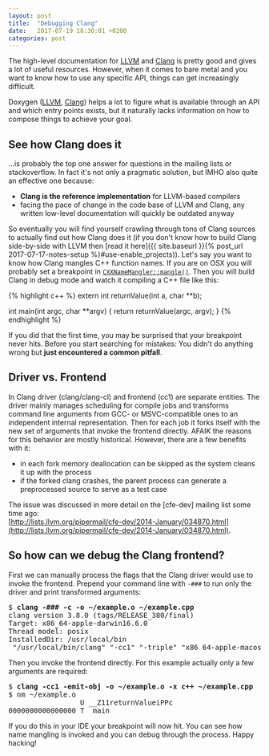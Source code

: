 ```yaml
---
layout: post
title:  "Debugging Clang"
date:   2017-07-19 18:30:01 +0200
categories: post
--- 
```

The high-level documentation for [LLVM](http://llvm.org/docs/) and [Clang](https://clang.llvm.org/docs/) is pretty good and gives a lot of useful resources. However, when it comes to bare metal and you want to know how to use any specific API, things can get increasingly difficult.

Doxygen ([LLVM](http://llvm.org/doxygen/), [Clang](http://clang.llvm.org/doxygen/)) helps a lot to figure what is available through an API and which entry points exists, but it naturally lacks information on how to compose things to achieve your goal.

## See how Clang does it

...is probably the top one answer for questions in the mailing lists or stackoverflow. In fact it's not only a pragmatic solution, but IMHO also quite an effective one because:
* **Clang is the reference implementation** for LLVM-based compilers
* facing the pace of change in the code base of LLVM and Clang, any written low-level documentation will quickly be outdated anyway

So eventually you will find yourself crawling through tons of Clang sources to actually find out how Clang does it (if you don't know how to build Clang side-by-side with LLVM then [read it here]({{ site.baseurl }}{% post_url 2017-07-17-notes-setup %}#use-enable_projects)). Let's say you want to know how Clang mangles C++ function names. If you are on OSX you will probably set a breakpoint in [`CXXNameMangler::mangle()`](https://github.com/llvm-mirror/clang/blob/master/lib/AST/ItaniumMangle.cpp#L641). Then you will build Clang in debug mode and watch it compiling a C++ file like this:

{% highlight c++ %}
extern int returnValue(int a, char **b);

int main(int argc, char **argv) {
  return returnValue(argc, argv);
}
{% endhighlight %}

If you did that the first time, you may be surprised that your breakpoint never hits. Before you start searching for mistakes: You didn't do anything wrong but **just encountered a common pitfall**.

## Driver vs. Frontend

In Clang driver (clang/clang-cl) and frontend (cc1) are separate entities. The driver mainly manages scheduling for compile jobs and transforms command line arguments from GCC- or MSVC-compatible ones to an independent internal representation. Then for each job it forks itself with the new set of arguments that invoke the frontend directly. AFAIK the reasons for this behavior are mostly historical. However, there are a few benefits with it:
* in each fork memory deallocation can be skipped as the system cleans it up with the process
* if the forked clang crashes, the parent process can generate a preprocessed source to serve as a test case

The issue was discussed in more detail on the [cfe-dev] mailing list some time ago:<br> [http://lists.llvm.org/pipermail/cfe-dev/2014-January/034870.html](http://lists.llvm.org/pipermail/cfe-dev/2014-January/034870.html).

## So how can we debug the Clang frontend?

First we can manually process the flags that the Clang driver would use to invoke the frontend. Prepend your command line with `-###` to run only the driver and print transformed arguments:
<pre>
$ <b>clang -### -c -o ~/example.o ~/example.cpp</b>
clang version 3.8.0 (tags/RELEASE_380/final)
Target: x86_64-apple-darwin16.6.0
Thread model: posix
InstalledDir: /usr/local/bin
 "/usr/local/bin/clang" "-cc1" "-triple" "x86_64-apple-macosx10.12.0" "-Wdeprecated-objc-isa-usage" "-Werror=deprecated-objc-isa-usage" "-emit-obj" "-mrelax-all" "-disable-free" "-disable-llvm-verifier" "-main-file-name" "example.cpp" "-mrelocation-model" "pic" "-pic-level" "2" "-mthread-model" "posix" "-mdisable-fp-elim" "-masm-verbose" "-munwind-tables" "-target-cpu" "core2" "-target-linker-version" "242" "-dwarf-column-info" "-debugger-tuning=lldb" "-coverage-file" "/Users/user/example.o" "-resource-dir" "/usr/local/bin/../lib/clang/3.8.0" "-stdlib=libc++" "-fdeprecated-macro" "-fdebug-compilation-dir" "/Users/user/Dev/Personal/JitFromScratch" "-ferror-limit" "19" "-fmessage-length" "149" "-stack-protector" "1" "-fblocks" "-fobjc-runtime=macosx-10.12.0" "-fencode-extended-block-signature" "-fcxx-exceptions" "-fexceptions" "-fmax-type-align=16" "-fdiagnostics-show-option" "-fcolor-diagnostics" "-o" "/Users/user/example.o" "-x" "c++" "/Users/user/example.cpp"
</pre>

Then you invoke the frontend directly. For this example actually only a few arguments are required:
<pre>
$ <b>clang -cc1 -emit-obj -o ~/example.o -x c++ ~/example.cpp</b>
$ nm ~/example.o
                 U __Z11returnValueiPPc
0000000000000000 T _main
</pre>

If you do this in your IDE your breakpoint will now hit. You can see how name mangling is invoked and you can debug through the process. Happy hacking!
